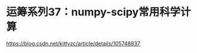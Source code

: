 # 运筹系列37：numpy-scipy常用科学计算


https://blog.csdn.net/kittyzc/article/details/105748837


























